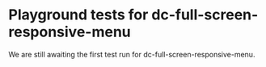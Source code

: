 # Playground tests for dc-full-screen-responsive-menu
We are still awaiting the first test run for dc-full-screen-responsive-menu.
